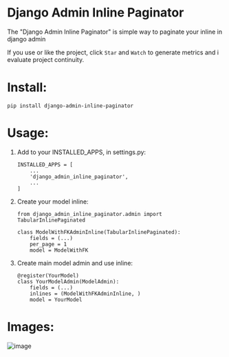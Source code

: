 # Django Admin Inline Paginator

The "Django Admin Inline Paginator" is simple way to paginate your inline in django admin

If you use or like the project, click `Star` and `Watch` to generate metrics and i evaluate project continuity.

# Install:

    pip install django-admin-inline-paginator

# Usage:

1. Add to your INSTALLED_APPS, in settings.py:

   ```
   INSTALLED_APPS = [
       ...
       'django_admin_inline_paginator',
       ...
   ]
   ```

1. Create your model inline:

   ```
   from django_admin_inline_paginator.admin import TabularInlinePaginated

   class ModelWithFKAdminInline(TabularInlinePaginated):
       fields = (...)
       per_page = 1
       model = ModelWithFK
   ```

1. Create main model admin and use inline:
   ```
   @register(YourModel)
   class YourModelAdmin(ModelAdmin):
       fields = (...)
       inlines = (ModelWithFKAdminInline, )
       model = YourModel
   ```

# Images:

![image](https://user-images.githubusercontent.com/30196992/98023167-706ca880-1dfe-11eb-89fe-c056741f0d5b.png)
